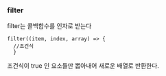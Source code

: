 ### filter

filter는 콜백함수를 인자로 받는다
```
filter((item, index, array) => {
  //조건식
  }
```
조건식이 true 인 요소들만 뽑아내어 새로운 배열로 반환한다.
